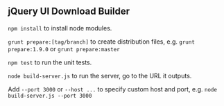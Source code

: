 ## jQuery UI Download Builder

`npm install` to install node modules.

`grunt prepare:[tag/branch]` to create distribution files, e.g. `grunt prepare:1.9.0` or `grunt prepare:master`

`npm test` to run the unit tests.

`node build-server.js` to run the server, go to the URL it outputs.

Add `--port 3000` or `--host ...` to specify custom host and port, e.g. `node build-server.js --port 3000`
